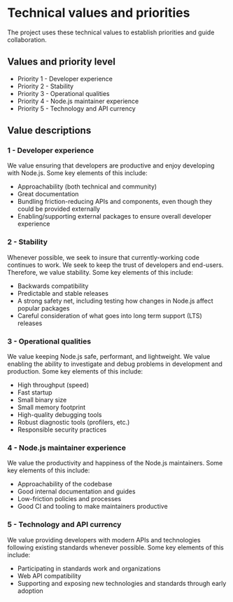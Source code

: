 # Technical values and priorities

The project uses these technical values to establish priorities and guide
collaboration.

## Values and priority level

* Priority 1 - Developer experience
* Priority 2 - Stability
* Priority 3 - Operational qualities
* Priority 4 - Node.js maintainer experience
* Priority 5 - Technology and API currency

## Value descriptions

### 1 - Developer experience
We value ensuring that developers are productive and enjoy developing
with Node.js. Some key elements of this include:
* Approachability (both technical and community)
* Great documentation
* Bundling friction-reducing APIs and components, even though
  they could be provided externally
* Enabling/supporting external packages to ensure overall developer experience

### 2 - Stability
Whenever possible, we seek to insure that currently-working code continues to
work. We seek to keep the trust of developers and end-users. Therefore, we value
stability.
Some key elements of this include:
* Backwards compatibility
* Predictable and stable releases
* A strong safety net, including testing how changes
  in Node.js affect popular packages
* Careful consideration of what goes into long term support (LTS) releases

### 3 - Operational qualities
We value keeping Node.js safe, performant, and lightweight.
We value enabling the ability to investigate and debug problems in
development and production. Some key elements of this include:
* High throughput (speed)
* Fast startup
* Small binary size
* Small memory footprint
* High-quality debugging tools
* Robust diagnostic tools (profilers, etc.)
* Responsible security practices

### 4 - Node.js maintainer experience
We value the productivity and happiness of the Node.js maintainers.
Some key elements of this include:
* Approachability of the codebase
* Good internal documentation and guides
* Low-friction policies and processes
* Good CI and tooling to make maintainers productive

### 5 - Technology and API currency
We value providing developers with modern APIs and technologies
following existing standards whenever possible.
Some key elements of this include:
* Participating in standards work and organizations
* Web API compatibility
* Supporting and exposing new technologies and standards through early adoption
